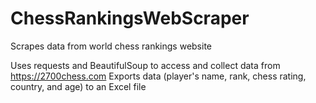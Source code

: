 # ChessRankingsWebScraper
Scrapes data from world chess rankings website

Uses requests and BeautifulSoup to access and collect data from https://2700chess.com
Exports data (player's name, rank, chess rating, country, and age) to an Excel file
